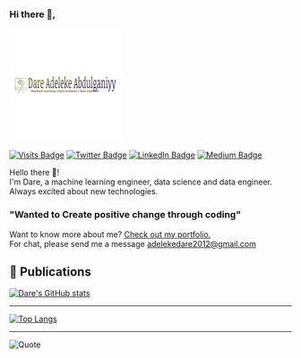### Hi there 👋,

<!--
**dhrey112/dhrey112** is a ✨ _special_ ✨ repository because its `README.md` (this file) appears on your GitHub profile.

Here are some ideas to get you started:

- 🔭 I’m currently working on ...
- 🌱 I’m currently learning ...
- 👯 I’m looking to collaborate on ...
- 🤔 I’m looking for help with ...
- 💬 Ask me about ...
- 📫 How to reach me: ...
- 😄 Pronouns: ...
- ⚡ Fun fact: ...
-->
[![Dare's GitHub Banner](./img/mylogo.png)](https://dhrey112.github.io)

[![Visits Badge](https://badges.pufler.dev/visits/dhrey112/dhrey112)](https://dhrey112.github.io)
[![Twitter Badge](https://img.shields.io/badge/Twitter-Profile-informational?style=flat&logo=twitter&logoColor=white&color=1CA2F1)](https://twitter.com/dhrey112)
[![LinkedIn Badge](https://img.shields.io/badge/LinkedIn-Profile-informational?style=flat&logo=linkedin&logoColor=white&color=0D76A8)](https://www.linkedin.com/in/dare112/)
[![Medium Badge](https://img.shields.io/badge/CodePen-Profile-informational?style=flat&logo=codepen&logoColor=white&color=black)](https://codepen.io/braydoncoyer)

Hello there 👋!
<br>
I'm Dare, a machine learning engineer, data science and data engineer. Always excited about new technologies.

### "Wanted to Create positive change through coding"<br>

Want to know more about me? [Check out my portfolio.](https://dhrey112.github.io/)
<br>
For chat, please send me a message <adelekedare2012@gmail.com>

## 📝 Publications <br>

<!-- BLOG-POST-LIST:START -->

<!-- BLOG-POST-LIST:END -->

[![Dare's GitHub stats](https://github-readme-stats.vercel.app/api?username=dhrey112)](https://github.com/dhrey112/github-readme-stats)

<codersrank-skills-chart username="dhrey112"></codersrank-skills-chart>

---
[![Top Langs](https://github-readme-stats.vercel.app/api/top-langs/?username=dhrey112&layout=compact)](https://github.com/dhrey112/github-readme-stats)

---
![Quote](https://github-readme-quotes.herokuapp.com/quote?theme=dark&animation=grow_out_in)
